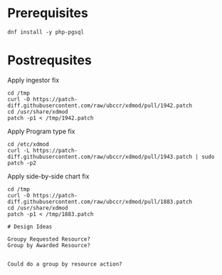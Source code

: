 # Prerequisites

```
dnf install -y php-pgsql
```

# Postrequsites

Apply ingestor fix
```
cd /tmp
curl -O https://patch-diff.githubusercontent.com/raw/ubccr/xdmod/pull/1942.patch
cd /usr/share/xdmod
patch -p1 < /tmp/1942.patch
```

Apply Program type fix

```
cd /etc/xdmod
curl -L https://patch-diff.githubusercontent.com/raw/ubccr/xdmod/pull/1943.patch | sudo  patch -p2
```

Apply side-by-side chart fix
```
cd /tmp
curl -O https://patch-diff.githubusercontent.com/raw/ubccr/xdmod/pull/1883.patch
cd /usr/share/xdmod
patch -p1 < /tmp/1883.patch

# Design Ideas

Groupy Requested Resource?
Group by Awarded Resource?


Could do a group by resource action?
